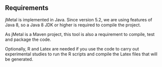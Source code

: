 <!--<div id='id-requirements'/>-->
## Requirements
jMetal is implemented in Java. Since version 5.2, we are using features of Java 8, so a Java 8 JDK or higher is required to compile the project. 

As jMetal is a Maven project, this tool is also a requirement to compile, test and package the code.

Optionally, R and Latex are needed if you use the code to carry out experimental studies to run the R scripts and compile the Latex files that will be generated.
